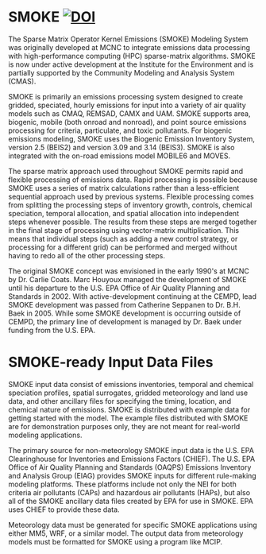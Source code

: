 # SMOKE [![DOI](https://zenodo.org/badge/42116709.svg)](https://zenodo.org/badge/latestdoi/42116709)

The Sparse Matrix Operator Kernel Emissions (SMOKE) Modeling System was originally developed at MCNC to integrate emissions data processing with high-performance computing (HPC) sparse-matrix algorithms. SMOKE is now under active development at the Institute for the Environment and is partially supported by the Community Modeling and Analysis System (CMAS).

SMOKE is primarily an emissions processing system designed to create gridded, speciated, hourly emissions for input into a variety of air quality models such as CMAQ, REMSAD, CAMX and UAM. SMOKE supports area, biogenic, mobile (both onroad and nonroad), and point source emissions processing for criteria, particulate, and toxic pollutants. For biogenic emissions modeling, SMOKE uses the Biogenic Emission Inventory System, version 2.5 (BEIS2) and version 3.09 and 3.14 (BEIS3). SMOKE is also integrated with the on-road emissions model MOBILE6 and MOVES.

The sparse matrix approach used throughout SMOKE permits rapid and flexible processing of emissions data. Rapid processing is possible because SMOKE uses a series of matrix calculations rather than a less-efficient sequential approach used by previous systems. Flexible processing comes from splitting the processing steps of inventory growth, controls, chemical speciation, temporal allocation, and spatial allocation into independent steps whenever possible. The results from these steps are merged together in the final stage of processing using vector-matrix multiplication. This means that individual steps (such as adding a new control strategy, or processing for a different grid) can be performed and merged without having to redo all of the other processing steps.

The original SMOKE concept was envisioned in the early 1990's at MCNC by Dr. Carlie Coats. Marc Houyoux managed the development of SMOKE until his departure to the U.S. EPA Office of Air Quality Planning and Standards in 2002. With active-development continuing at the CEMPD, lead SMOKE development was passed from Catherine Seppanen to Dr. B.H. Baek in 2005. While some SMOKE development is occurring outside of CEMPD, the primary line of development is managed by Dr. Baek under funding from the U.S. EPA.

# SMOKE-ready Input Data Files

SMOKE input data consist of emissions inventories, temporal and chemical speciation profiles, spatial surrogates, gridded meteorology and land use data, and other ancillary files for specifying the timing, location, and chemical nature of emissions. SMOKE is distributed with example data for getting started with the model. The example files distributed with SMOKE are for demonstration purposes only, they are not meant for real-world modeling applications.

The primary source for non-meteorology SMOKE input data is the U.S. EPA Clearinghouse for Inventories and Emissions Factors (CHIEF). The U.S. EPA Office of Air Quality Planning and Standards (OAQPS) Emissions Inventory and Analysis Group (EIAG) provides SMOKE inputs for different rule-making modeling platforms. These platforms include not only the NEI for both criteria air pollutants (CAPs) and hazardous air pollutants (HAPs), but also all of the SMOKE ancillary data files created by EPA for use in SMOKE. EPA uses CHIEF to provide these data.

Meteorology data must be generated for specific SMOKE applications using either MM5, WRF, or a similar model. The output data from meteorology models must be formatted for SMOKE using a program like MCIP.


